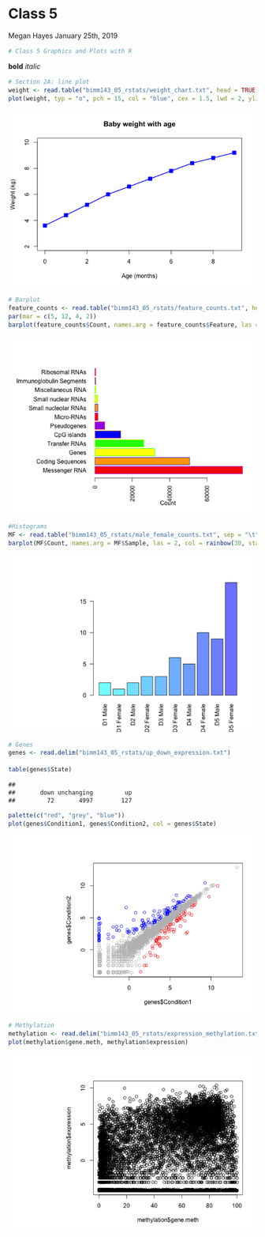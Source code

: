 Class 5
================
Megan Hayes
January 25th, 2019

``` r
# Class 5 Graphics and Plots with R
```

**bold** *italic*

``` r
# Section 2A: line plot
weight <- read.table("bimm143_05_rstats/weight_chart.txt", head = TRUE)
plot(weight, typ = "o", pch = 15, col = "blue", cex = 1.5, lwd = 2, ylim = c(2, 10), xlab = "Age (months)", ylab = "Weight (kg)", main = "Baby weight with age")
```

![](Class05_files/figure-markdown_github/unnamed-chunk-2-1.png)

``` r
# Barplot
feature_counts <- read.table("bimm143_05_rstats/feature_counts.txt", head = TRUE, sep = "\t")
par(mar = c(5, 12, 4, 2))
barplot(feature_counts$Count, names.arg = feature_counts$Feature, las = 2, horiz = TRUE, xlab = "Count", col = c("red", "orange", "yellow", "green", "blue", "purple"), border = c("purple", "blue", "green", "yellow", "orange", "red"))
```

![](Class05_files/figure-markdown_github/unnamed-chunk-2-2.png)

``` r
#Histograms
MF <- read.table("bimm143_05_rstats/male_female_counts.txt", sep = "\t", head = TRUE)
barplot(MF$Count, names.arg = MF$Sample, las = 2, col = rainbow(30, start = .5, end = 1, s = 0.5))
```

![](Class05_files/figure-markdown_github/unnamed-chunk-2-3.png)

``` r
# Genes
genes <- read.delim("bimm143_05_rstats/up_down_expression.txt")

table(genes$State)
```

    ## 
    ##       down unchanging         up 
    ##         72       4997        127

``` r
palette(c("red", "grey", "blue"))
plot(genes$Condition1, genes$Condition2, col = genes$State)
```

![](Class05_files/figure-markdown_github/unnamed-chunk-2-4.png)

``` r
# Methylation
methylation <- read.delim("bimm143_05_rstats/expression_methylation.txt")
plot(methylation$gene.meth, methylation$expression)
```

![](Class05_files/figure-markdown_github/unnamed-chunk-2-5.png)
